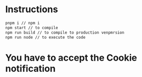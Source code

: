 # Instructions 

```bash
pnpm i // npm i
npm start // to compile
npm run build // to compile to production venpmrsion
npm run node // to execute the code

```

# You have to accept the Cookie notification
